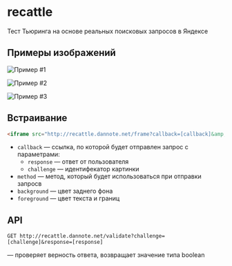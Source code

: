 recattle
========

Тест Тьюринга на основе реальных поисковых запросов в Яндексе

Примеры изображений
-------------------
![Пример #1](https://raw.githubusercontent.com/dannote/recattle/master/samples/1.png)

![Пример #2](https://raw.githubusercontent.com/dannote/recattle/master/samples/2.png)

![Пример #3](https://raw.githubusercontent.com/dannote/recattle/master/samples/3.png)

Встраивание
-----------
```html
<iframe src="http://recattle.dannote.net/frame?callback=[callback]&amp;method=[method]&amp;background=[background]&amp;foreground=[foreground]">
```

* `callback` &mdash; ссылка, по которой будет отправлен запрос с параметрами:
  - `response` &mdash; ответ от пользователя
  - `challenge` &mdash; идентифекатор картинки
* `method` &mdash; метод, который будет использоваться при отправки запросв
* `background` &mdash; цвет заднего фона
* `foreground` &mdash; цвет текста и границ

API
---
`GET http://recattle.dannote.net/validate?challenge=[challenge]&response=[response]`

&mdash; проверяет верность ответа, возвращает значение типа boolean